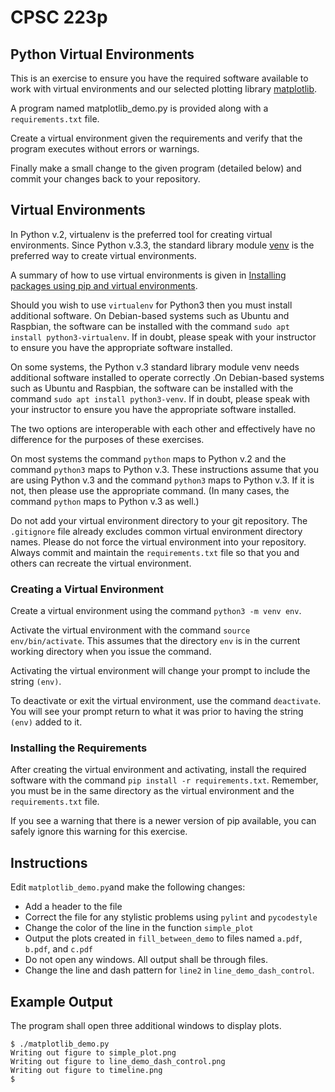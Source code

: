 # CPSC 223p
##  Python Virtual Environments

This is an exercise to ensure you have the required software available to work with virtual environments and our selected plotting library [matplotlib](https://matplotlib.org/).

A program named matplotlib_demo.py is provided along with a `requirements.txt` file.

Create a virtual environment given the requirements and verify that the program executes without errors or warnings.

Finally make a small change to the given program (detailed below) and commit your changes back to your repository.

## Virtual Environments
In Python v.2, virtualenv is the preferred tool for creating virtual environments. Since Python v.3.3, the standard library module [venv](https://docs.python.org/3/library/venv.html#module-venv) is the preferred way to create virtual environments.

A summary of how to use virtual environments is given in [Installing packages using pip and virtual environments](https://packaging.python.org/guides/installing-using-pip-and-virtual-environments).

Should you wish to use `virtualenv` for Python3 then you must install additional software. On Debian-based systems such as Ubuntu and Raspbian, the software can be installed with the command `sudo apt install python3-virtualenv`. If in doubt, please speak with your instructor to ensure you have the appropriate software installed.

On some systems, the Python v.3 standard library module venv needs additional software installed to operate correctly .On Debian-based systems such as Ubuntu and Raspbian, the software can be installed with the command `sudo apt install python3-venv`. If in doubt, please speak with your instructor to ensure you have the appropriate software installed.

The two options are interoperable with each other and effectively have no difference for the purposes of these exercises.

On most systems the command `python` maps to Python v.2 and the command `python3` maps to Python v.3. These instructions assume that you are using Python v.3 and the command `python3` maps to Python v.3. If it is not, then please use the appropriate command. (In many cases, the command `python` maps to Python v.3 as well.)

Do not add your virtual environment directory to your git repository. The `.gitignore` file already excludes common virtual environment directory names. Please do not force the virtual environment into your repository. Always commit and maintain the `requirements.txt` file so that you and others can recreate the virtual environment.

### Creating a Virtual Environment
Create a virtual environment using the command `python3 -m venv env`.

Activate the virtual environment with the command `source env/bin/activate`. This assumes that the directory `env` is in the current working directory when you issue the command.

Activating the virtual environment will change your prompt to include the string `(env)`.

To deactivate or exit the virtual environment, use the command `deactivate`. You will see your prompt return to what it was prior to having the string `(env)` added to it.

### Installing the Requirements
After creating the virtual environment and activating, install the required software with the command `pip install -r requirements.txt`. Remember, you must be in the same directory as the virtual environment and the `requirements.txt` file.

If you see a warning that there is a newer version of pip available, you can safely ignore this warning for this exercise.


## Instructions
Edit `matplotlib_demo.py`and make the following changes:
* Add a header to the file
* Correct the file for any stylistic problems using `pylint` and `pycodestyle`
* Change the color of the line in the function `simple_plot`
* Output the plots created in `fill_between_demo` to files named `a.pdf`, `b.pdf`, and `c.pdf`
* Do not open any windows. All output shall be through files.
* Change the line and dash pattern for `line2` in `line_demo_dash_control`.

## Example Output
The program shall open three additional windows to display plots.
```
$ ./matplotlib_demo.py
Writing out figure to simple_plot.png
Writing out figure to line_demo_dash_control.png
Writing out figure to timeline.png
$
```

